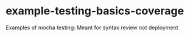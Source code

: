 # example-testing-basics-coverage

Examples of mocha testing: Meant for syntax review not deployment
